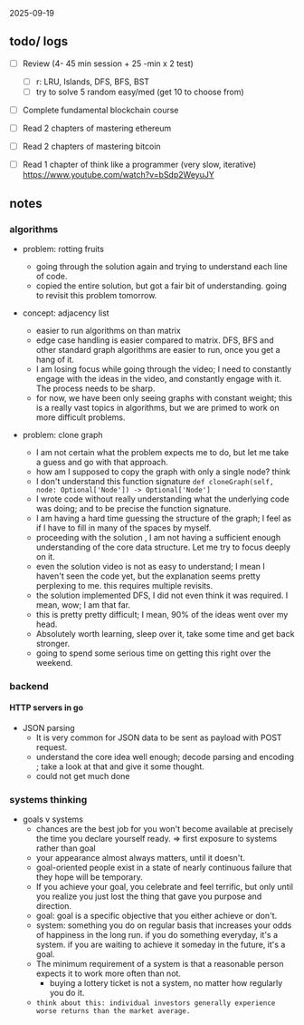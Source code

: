 2025-09-19

## todo/ logs
- [ ] Review (4- 45 min session + 25 -min x 2 test)
	- [ ] r: LRU, Islands, DFS, BFS, BST
	- [ ] try to solve 5 random easy/med (get 10 to choose from)
- [ ] Complete fundamental blockchain course
- [ ] Read 2 chapters of mastering ethereum
- [ ] Read 2 chapters of mastering bitcoin 
- [ ] Read 1 chapter of think like a programmer (very slow, iterative)
https://www.youtube.com/watch?v=bSdp2WeyuJY



## notes
### algorithms
- problem: rotting fruits
	- going through the solution again and trying to understand each line of code. 
	- copied the entire solution, but got a fair bit of understanding. going to revisit this problem tomorrow. 

- concept: adjacency list
	- easier to run algorithms on than matrix
	- edge case handling is easier compared to matrix. DFS, BFS and other standard graph algorithms are easier to run, once you get a hang of it. 
	- I am losing focus while going through the video; I need to constantly engage with the ideas in the video, and constantly engage with it. The process needs to be sharp. 
	- for now, we have been only seeing graphs with constant weight; this is a really vast topics in algorithms, but we are primed to work on more difficult problems. 

- problem: clone graph
	- I am not certain what the problem expects me to do, but let me take a guess and go with that approach. 
	- how am I supposed to copy the graph with only a single node? think
	- I don't understand this function signature
		`def cloneGraph(self, node: Optional['Node']) -> Optional['Node']`
	- I wrote code without really understanding what the underlying code was doing; and to be precise the function signature. 
	- I am having a hard time guessing the structure of the graph; I feel as if I have to fill in many of the spaces by myself. 
	- proceeding with the solution , I am not having a sufficient enough understanding of the core data structure. Let me try to focus deeply on it. 
	- even the solution video is not as easy to understand; I mean I haven't seen the code yet, but the explanation seems pretty perplexing to me. this requires multiple revisits. 
	- the solution implemented DFS, I did not even think it was required. I mean, wow; I am that far. 
	- this is pretty pretty difficult; I mean, 90% of the ideas went over my head. 
	- Absolutely worth learning, sleep over it, take some time and get back stronger. 
	- going to spend some serious time on getting this right over the weekend. 


### backend 
#### HTTP servers in go
- JSON parsing 
	- It is very common for JSON data to be sent as payload with POST request. 
	- understand the core idea well enough; decode parsing and encoding ; take a look at that and give it some thought.
	- could not get much done 






### systems thinking
- goals v systems
	- chances are the best job for you won't become available at precisely the time you declare yourself ready. => first exposure to systems rather than goal
	- your appearance almost always matters, until it doesn't. 
	- goal-oriented people exist in a state of nearly continuous failure that they hope will be temporary. 
	- If you achieve your goal, you celebrate and feel terrific, but only until you realize you just lost the thing that gave you purpose and direction.
	- goal: goal is a specific objective that you either achieve or don't.
	- system: something you do on regular basis that increases your odds of happiness in the long run. if you do something everyday, it's a system. if you are waiting to achieve it someday in the future, it's a goal. 
	- The minimum requirement of a system is that a reasonable person expects it to work more often than not. 
		- buying a lottery ticket is not a system, no matter how regularly you do it. 
	- `think about this: individual investors generally experience worse returns than the market average.` 
